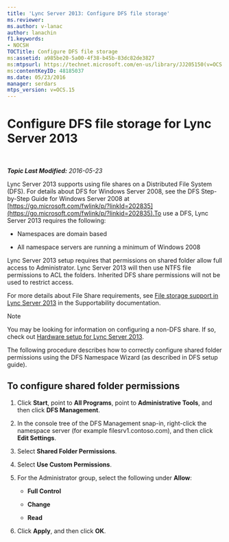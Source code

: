```yaml
---
title: 'Lync Server 2013: Configure DFS file storage'
ms.reviewer: 
ms.author: v-lanac
author: lanachin
f1.keywords:
- NOCSH
TOCTitle: Configure DFS file storage
ms:assetid: a985be20-5a00-4f38-b45b-83dc82de3827
ms:mtpsurl: https://technet.microsoft.com/en-us/library/JJ205150(v=OCS.15)
ms:contentKeyID: 48185037
ms.date: 05/23/2016
manager: serdars
mtps_version: v=OCS.15
---
```


<div data-xmlns="http://www.w3.org/1999/xhtml">

<div class="topic" data-xmlns="http://www.w3.org/1999/xhtml" data-msxsl="urn:schemas-microsoft-com:xslt" data-cs="https://msdn.microsoft.com/">

<div data-asp="https://msdn2.microsoft.com/asp">

# Configure DFS file storage for Lync Server 2013

</div>

<div id="mainSection">

<div id="mainBody">

<span> </span>

_**Topic Last Modified:** 2016-05-23_

Lync Server 2013 supports using file shares on a Distributed File System (DFS). For details about DFS for Windows Server 2008, see the DFS Step-by-Step Guide for Windows Server 2008 at [https://go.microsoft.com/fwlink/p/?linkId=202835](https://go.microsoft.com/fwlink/p/?linkid=202835).To use a DFS, Lync Server 2013 requires the following:

  - Namespaces are domain based

  - All namespace servers are running a minimum of Windows 2008

Lync Server 2013 setup requires that permissions on shared folder allow full access to Administrator. Lync Server 2013 will then use NTFS file permissions to ACL the folders. Inherited DFS share permissions will not be used to restrict access.

For more details about File Share requirements, see [File storage support in Lync Server 2013](lync-server-2013-file-storage-support.md) in the Supportability documentation.

<div>


> [!NOTE]  
> You may be looking for information on configuring a non-DFS share. If so, check out <A href="lync-server-2013-hardware-setup.md">Hardware setup for Lync Server 2013</A>.



</div>

The following procedure describes how to correctly configure shared folder permissions using the DFS Namespace Wizard (as described in DFS setup guide).

<div>

## To configure shared folder permissions

1.  Click **Start**, point to **All Programs**, point to **Administrative Tools**, and then click **DFS Management**.

2.  In the console tree of the DFS Management snap-in, right-click the namespace server (for example filesrv1.contoso.com), and then click **Edit Settings**.

3.  Select **Shared Folder Permissions**.

4.  Select **Use Custom Permissions**.

5.  For the Administrator group, select the following under **Allow**:
    
      - **Full Control**
    
      - **Change**
    
      - **Read**

6.  Click **Apply**, and then click **OK**.

</div>

</div>

<span> </span>

</div>

</div>

</div>

